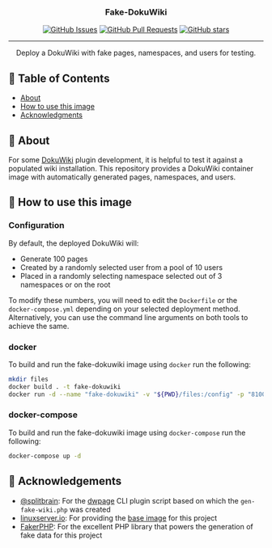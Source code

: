 <h3 align="center">Fake-DokuWiki</h3>

<div align="center">

[![GitHub Issues](https://img.shields.io/github/issues/ConX/fake-dokuwiki.svg)](https://github.com/ConX/fake-dokuwiki/issues) [![GitHub Pull Requests](https://img.shields.io/github/issues-pr/ConX/fake-dokuwiki.svg)](https://github.com/ConX/fake-dokuwiki/pulls) [![GitHub stars](https://img.shields.io/github/stars/ConX/fake-dokuwiki.svg "GitHub stars")](https://github.com/ConX/fake-dokuwiki)

</div>

---

<p align="center"> Deploy a DokuWiki with fake pages, namespaces, and users for testing.
    <br> 
</p>

## 📝 Table of Contents

- [About](#about)
- [How to use this image](#getting_started)
- [Acknowledgments](#acknowledgement)

## 🧐 About <a name = "about"></a>

For some [DokuWiki](https://www.dokuwiki.org/) plugin development, it is helpful to test it against a populated wiki installation. This repository provides a DokuWiki container image with automatically generated pages, namespaces, and users.

## 🏁 How to use this image <a name = "getting_started"></a>

### Configuration

By default, the deployed DokuWiki will:
- Generate 100 pages
- Created by a randomly selected user from a pool of 10 users
- Placed in a randomly selecting namespace selected out of 3 namespaces or on the root

To modify these numbers, you will need to edit the `Dockerfile` or the `docker-compose.yml` depending on your selected deployment method. Alternatively, you can use the command line arguments on both tools to achieve the same.

### docker

To build and run the fake-dokuwiki image using `docker` run the following:

```sh
mkdir files
docker build . -t fake-dokuwiki
docker run -d --name "fake-dokuwiki" -v "${PWD}/files:/config" -p "8100:80"  fake-dokuwiki
```
### docker-compose

To build and run the fake-dokuwiki image using `docker-compose` run the following:

```sh
docker-compose up -d
```

## 🎉 Acknowledgements <a name = "acknowledgement"></a>

- [@splitbrain](https://github.com/splitbrain/): For the [dwpage](https://github.com/splitbrain/dokuwiki/blob/master/bin/dwpage.php) CLI plugin script based on which the `gen-fake-wiki.php` was created
- [linuxserver.io](https://www.linuxserver.io/): For providing the [base image](https://hub.docker.com/r/linuxserver/dokuwiki) for this project
- [FakerPHP](https://fakerphp.github.io/): For the excellent PHP library that powers the generation of fake data for this project
